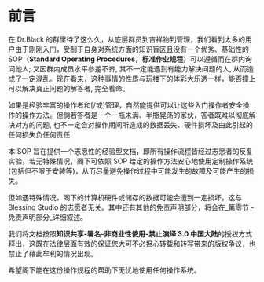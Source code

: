 # 前言

在 Dr.Black 的群里待了这么久，从底层群员到吉祥物到管理，我们看到太多的用户由于刚刚入门，受制于自身对系统方面的知识盲区且没有一个优秀、基础性的 SOP（**Standard Operating Procedures，标准作业规程**）可以遵循而在群内询问他人; 又因群内成员水平参差不齐, 其不一定能遇到有能力解决问题的人, 从而造成了一定混乱。现在看来，这种事情的性质与玩楼下的体彩大乐透一样，能否撞上可以解决真正问题的解答者, 完全看命。

如果是经验丰富的操作者和\[/或\]管理，自然能提供可以让这些入门操作者安全操作的操作方法。但倘若答者是一个一瓶未满、半瓶晃荡的家伙，答者既难以彻底解决对方的问题, 也不一定会对操作期间所造成的数据丢失、硬件损坏及由此引起的任何损失负任何责任.

本 SOP 旨在提供一个志愿性的经验型文档，即所有操作流程皆经过志愿者的反复实验，若无特殊情况，阁下可依照 SOP 给定的操作方法安心地使用定制操作系统\(包括但不限于安装等\)，从而尽量避免操作过程中可能发生的故障及可能产生的损失。

但如遇特殊情况，阁下的计算机硬件或储存的数据可能会遭到一定损坏，这与 Blessing Studio 的志愿者无关。其中还有其他的免责声明部分，将会在_第零节 - 免责声明部分_详细叙述。

我们将文档按照**知识共享-署名-非商业性使用-禁止演绎 3.0 中国大陆**的授权方式释出，这既在法律层面有效的保证您大可不必担心转载和转写带来的版权争议，也禁止了藉此牟利的情况出现。

希望阁下能在这份操作规程的帮助下无忧地使用任何操作系统。

